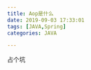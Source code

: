 ```yaml
---
title: Aop是什么
date: 2019-09-03 17:33:01
tags: [JAVA,Spring]
categories: JAVA

---
```


占个坑

<!-- more -->

